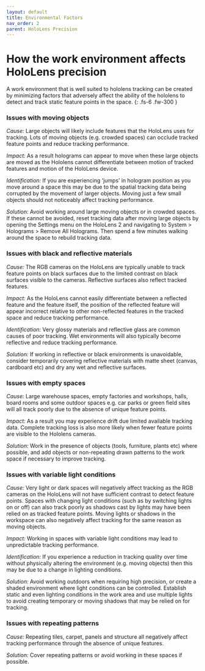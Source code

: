 ```yaml
---
layout: default
title: Environmental Factors
nav_order: 2
parent: HoloLens Precision
---
```


# How the work environment affects HoloLens precision

A work environment that is well suited to hololens tracking can be created by minimizing factors that adversely affect the ability of the hololens to detect and track static feature points in the space.
{: .fs-6 .fw-300 }

### Issues with moving objects

_Cause:_ Large objects will likely include features that the HoloLens uses for tracking. Lots of moving objects (e.g. crowded spaces) can occlude tracked feature points and reduce tracking performance.

_Impact:_ As a result holograms can appear to move when these large objects are moved as the Hololens cannot differentiate between motion of tracked features and motion of the HoloLens device.

_Identification:_ If you are experiencing ‘jumps’ in hologram position as you move around a space this may be due to the spatial tracking data being corrupted by the movement of larger objects.
Moving just a few small objects should not noticeably affect tracking performance.

_Solution:_ Avoid working around large moving objects or in crowded spaces. If these cannot be avoided, reset tracking data after moving large objects by opening the Settings menu on the HoloLens 2 and navigating to System > Holograms > Remove All Holograms. Then spend a few minutes walking around the space to rebuild tracking data.

### Issues with black and reflective materials

_Cause:_ The RGB cameras on the HoloLens are typically unable to track feature points on black surfaces due to the limited contrast on black surfaces visible to the cameras. Reflective surfaces also reflect tracked features.

_Impact:_ As the HoloLens cannot easily differentiate between a reflected feature and the feature itself, the position of the reflected feature will appear incorrect relative to other non-reflected features in the tracked space and reduce tracking performance.

_Identification:_ Very glossy materials and reflective glass are common causes of poor tracking. Wet environments will also typically become reflective and reduce tracking performance.

_Solution:_ If working in reflective or black environments is unavoidable, consider temporarily covering reflective materials with matte sheet (canvas, cardboard etc) and dry any wet and reflective surfaces.

### Issues with empty spaces

_Cause:_ Large warehouse spaces, empty factories and workshops, halls, board rooms and some outdoor spaces e.g. car parks or green field sites will all track poorly due to the absence of unique feature points.

_Impact:_ As a result you may experience drift due limited available tracking data. Complete tracking loss is also more likely when fewer feature points are visible to the Hololens cameras.

_Solution:_ Work in the presence of objects (tools, furniture, plants etc) where possible, and add objects or non-repeating drawn patterns to the work space if necessary to improve tracking.

### Issues with variable light conditions

_Cause:_ Very light or dark spaces will negatively affect tracking as the RGB cameras on the HoloLens will not have sufficient contrast to detect feature points. Spaces with changing light conditions (such as by switching lights on or off) can also track poorly as shadows cast by lights may have been relied on as tracked feature points. Moving lights or shadows in the workspace can also negatively affect tracking for the same reason as moving objects.

_Impact:_ Working in spaces with variable light conditions may lead to unpredictable tracking performance.

_Identification:_ If you experience a reduction in tracking quality over time without physically altering the environment (e.g. moving objects) then this may be due to a change in lighting conditions.

_Solution:_ Avoid working outdoors when requiring high precision, or create a shaded environment where light conditions can be controlled. Establish static and even lighting conditions in the work area and use multiple lights to avoid creating temporary or moving shadows that may be relied on for tracking.

### Issues with repeating patterns

_Cause:_ Repeating tiles, carpet, panels and structure all negatively affect tracking performance through the absence of unique features.

_Solution:_ Cover repeating patterns or avoid working in these spaces if possible.
